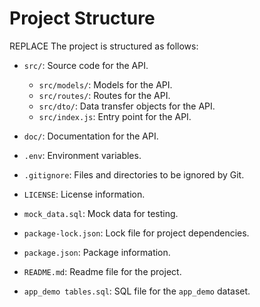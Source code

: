 # Project Structure

REPLACE
The project is structured as follows:

- `src/`: Source code for the API.
  - `src/models/`: Models for the API.
  - `src/routes/`: Routes for the API.
  - `src/dto/`: Data transfer objects for the API.
  - `src/index.js`: Entry point for the API.

- `doc/`: Documentation for the API.

- `.env`: Environment variables.
- `.gitignore`: Files and directories to be ignored by Git.
- `LICENSE`: License information.
- `mock_data.sql`: Mock data for testing.
- `package-lock.json`: Lock file for project dependencies.
- `package.json`: Package information.
- `README.md`: Readme file for the project.
- `app_demo tables.sql`: SQL file for the `app_demo` dataset.
